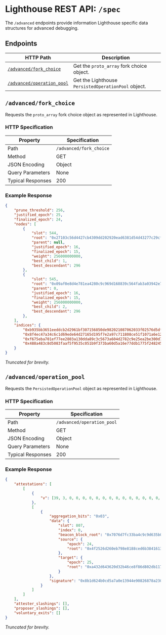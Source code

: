# Lighthouse REST API: `/spec`

The `/advanced` endpoints provide information Lighthouse specific data structures for advanced debugging.

## Endpoints

HTTP Path | Description |
| --- | -- |
[`/advanced/fork_choice`](#advancedfork_choice) | Get the `proto_array` fork choice object.
[`/advanced/operation_pool`](#advancedoperation_pool) | Get the Lighthouse `PersistedOperationPool` object.


## `/advanced/fork_choice`

Requests the `proto_array` fork choice object as represented in Lighthouse.

### HTTP Specification

| Property | Specification |
| --- |--- |
Path | `/advanced/fork_choice`
Method | GET
JSON Encoding | Object
Query Parameters | None
Typical Responses | 200

### Example Response

```json
{
    "prune_threshold": 256,
    "justified_epoch": 25,
    "finalized_epoch": 24,
    "nodes": [
        {
            "slot": 544,
            "root": "0x27103c56d4427cb4309dd202920ead6381d54d43277c29cf0572ddf0d528e6ea",
            "parent": null,
            "justified_epoch": 16,
            "finalized_epoch": 15,
            "weight": 256000000000,
            "best_child": 1,
            "best_descendant": 296
        },
        {
            "slot": 545,
            "root": "0x09af0e8d4e781ea4280c9c969d168839c564fab3a03942e7db0bfbede7d4c745",
            "parent": 0,
            "justified_epoch": 16,
            "finalized_epoch": 15,
            "weight": 256000000000,
            "best_child": 2,
            "best_descendant": 296
        },
    ],
    "indices": {
        "0xb935bb3651eeddcb2d2961bf307156850de982021087062033f02576d5df00a3": 59,
        "0x8f4ec47a34c6c1d69ede64d27165d195f7e2a97c711808ce51f1071a6e12d5b9": 189,
        "0xf675eba701ef77ee2803a130dda89c3c5673a604d2782c9e25ea2be300d7d2da": 173,
        "0x488a483c8d5083faaf5f9535c051b9f373ba60d5a16e77ddb1775f248245b281": 37
    }
}
```
_Truncated for brevity._

## `/advanced/operation_pool`

Requests the `PersistedOperationPool` object as represented in Lighthouse.

### HTTP Specification

| Property | Specification |
| --- |--- |
Path | `/advanced/operation_pool`
Method | GET
JSON Encoding | Object
Query Parameters | None
Typical Responses | 200

### Example Response

```json
{
    "attestations": [
        [
            {
                "v": [39, 3, 0, 0, 0, 0, 0, 0, 0, 0, 0, 0, 0, 0, 0, 0, 112, 118, 215, 252, 51, 186, 76, 156, 157, 99, 91, 4, 137, 195, 209, 224, 26, 233, 233, 184, 38, 89, 215, 177, 247, 97, 243, 119, 229, 69, 50, 90, 24, 0, 0, 0, 0, 0, 0, 0, 79, 37, 38, 210, 96, 235, 121, 142, 129, 136, 206, 214, 179, 132, 22, 19, 222, 213, 203, 46, 112, 192, 26, 5, 254, 26, 103, 170, 158, 205, 72, 3, 25, 0, 0, 0, 0, 0, 0, 0, 164, 50, 214, 67, 98, 13, 50, 180, 108, 232, 248, 109, 128, 45, 177, 23, 221, 24, 218, 211, 8, 152, 172, 120, 24, 86, 198, 103, 68, 164, 67, 202, 1, 0, 0, 0, 0, 0, 0, 0]
            },
            [
                {
                    "aggregation_bits": "0x03",
                    "data": {
                        "slot": 807,
                        "index": 0,
                        "beacon_block_root": "0x7076d7fc33ba4c9c9d635b0489c3d1e01ae9e9b82659d7b1f761f377e545325a",
                        "source": {
                            "epoch": 24,
                            "root": "0x4f2526d260eb798e8188ced6b3841613ded5cb2e70c01a05fe1a67aa9ecd4803"
                        },
                        "target": {
                            "epoch": 25,
                            "root": "0xa432d643620d32b46ce8f86d802db117dd18dad30898ac781856c66744a443ca"
                        }
                    },
                    "signature": "0x8b1d624b0cd5a7a0e13944e90826878a230e3901db34ea87dbef5b145ade2fedbc830b6752a38a0937a1594211ab85b615d65f9eef0baccd270acca945786036695f4db969d9ff1693c505c0fe568b2fe9831ea78a74cbf7c945122231f04026"
                }
            ]
        ]
    ],
    "attester_slashings": [],
    "proposer_slashings": [],
    "voluntary_exits": []
}
```
_Truncated for brevity._